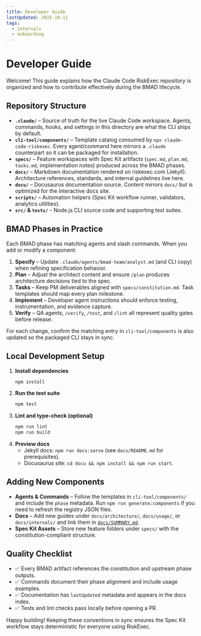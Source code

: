 ```yaml
---
title: Developer Guide
lastUpdated: 2025-10-11
tags:
  - internals
  - onboarding
---
```


# Developer Guide

Welcome! This guide explains how the Claude Code RiskExec repository is organized and how to contribute effectively during the BMAD lifecycle.

## Repository Structure

- **`.claude/`** – Source of truth for the live Claude Code workspace. Agents, commands, hooks, and settings in this directory are what the CLI ships by default.
- **`cli-tool/components/`** – Template catalog consumed by `npx claude-code-riskexec`. Every agent/command here mirrors a `.claude` counterpart so it can be packaged for installation.
- **`specs/`** – Feature workspaces with Spec Kit artifacts (`spec.md`, `plan.md`, `tasks.md`, implementation notes) produced across the BMAD phases.
- **`docs/`** – Markdown documentation rendered on riskexec.com (Jekyll). Architecture references, standards, and internal guidelines live here.
- **`docu/`** – Docusaurus documentation source. Content mirrors `docs/` but is optimized for the interactive docs site.
- **`scripts/`** – Automation helpers (Spec Kit workflow runner, validators, analytics utilities).
- **`src/` & `tests/`** – Node.js CLI source code and supporting test suites.

## BMAD Phases in Practice

Each BMAD phase has matching agents and slash commands. When you add or modify a component:

1. **Specify** – Update `.claude/agents/bmad-team/analyst.md` (and CLI copy) when refining specification behavior.
2. **Plan** – Adjust the architect content and ensure `/plan` produces architecture decisions tied to the spec.
3. **Tasks** – Keep PM deliverables aligned with `specs/constitution.md`. Task templates should map every plan milestone.
4. **Implement** – Developer agent instructions should enforce testing, instrumentation, and evidence capture.
5. **Verify** – QA agents, `/verify`, `/test`, and `/lint` all represent quality gates before release.

For each change, confirm the matching entry in `cli-tool/components` is also updated so the packaged CLI stays in sync.

## Local Development Setup

1. **Install dependencies**
   ```bash
   npm install
   ```
2. **Run the test suite**
   ```bash
   npm test
   ```
3. **Lint and type-check (optional)**
   ```bash
   npm run lint
   npm run build
   ```
4. **Preview docs**
   - Jekyll docs: `npm run docs:serve` (see `docs/README.md` for prerequisites).
   - Docusaurus site: `cd docu && npm install && npm run start`.

## Adding New Components

- **Agents & Commands** – Follow the templates in `cli-tool/components/` and include the `phase` metadata. Run `npm run generate:components` if you need to refresh the registry JSON files.
- **Docs** – Add new guides under `docs/architecture/`, `docs/usage/`, or `docs/internals/` and link them in [`docs/SUMMARY.md`](../SUMMARY.md).
- **Spec Kit Assets** – Store new feature folders under `specs/` with the constitution-compliant structure.

## Quality Checklist

- ✅ Every BMAD artifact references the constitution and upstream phase outputs.
- ✅ Commands document their phase alignment and include usage examples.
- ✅ Documentation has `lastUpdated` metadata and appears in the docs index.
- ✅ Tests and lint checks pass locally before opening a PR.

Happy building! Keeping these conventions in sync ensures the Spec Kit workflow stays deterministic for everyone using RiskExec.
